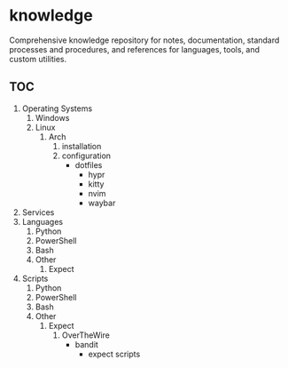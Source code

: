 # knowledge
Comprehensive knowledge repository for notes, documentation, standard processes and procedures, and references for languages, tools, and custom utilities.

## TOC

1. Operating Systems
    1. Windows
    1. Linux
        1. Arch
            1. installation
            1. configuration
                - dotfiles
                    - hypr
                    - kitty
                    - nvim
                    - waybar
1. Services
1. Languages
    1. Python
    1. PowerShell
    1. Bash
    99. Other
        1. Expect
1. Scripts
    1. Python
    1. PowerShell
    1. Bash
    99. Other
        1. Expect
            1. OverTheWire
                - bandit
                    - expect scripts
